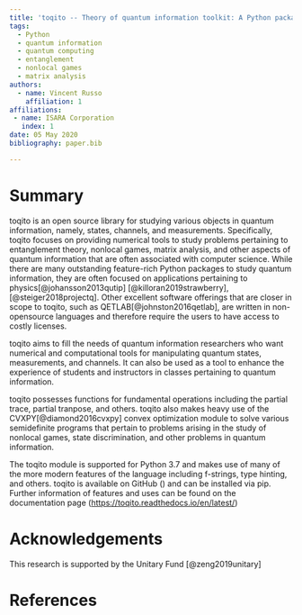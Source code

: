 ```yaml
---
title: 'toqito -- Theory of quantum information toolkit: A Python package for studying objects in quantum information'
tags:
  - Python
  - quantum information
  - quantum computing
  - entanglement
  - nonlocal games
  - matrix analysis
authors:
  - name: Vincent Russo
    affiliation: 1 
affiliations:
 - name: ISARA Corporation
   index: 1
date: 05 May 2020
bibliography: paper.bib

---
```


# Summary

toqito is an open source library for studying various objects in quantum information, namely, states, channels, and measurements.
Specifically, toqito focuses on providing numerical tools to study
problems pertaining to entanglement theory, nonlocal games, matrix analysis,
and other aspects of quantum information that are often associated with
computer science. While there are many outstanding feature-rich Python packages
to study quantum information, they are often focused on applications pertaining
to physics[@johansson2013qutip] [@killoran2019strawberry], [@steiger2018projectq].
Other excellent software offerings that are closer in scope to toqito, such as
QETLAB[@johnston2016qetlab], are written in non-opensource languages and
therefore require the users to have access to costly licenses.

toqito aims to fill the needs of quantum information researchers who want
numerical and computational tools for manipulating quantum states,
measurements, and channels. It can also be used as a tool to enhance the
experience of students and instructors in classes pertaining to quantum
information. 

toqito possesses functions for fundamental operations including the partial
trace, partial tranpose, and others. toqito also makes heavy use of the
CVXPY[@diamond2016cvxpy] convex optimization module to solve various
semidefinite programs that pertain to problems arising in the study of nonlocal
games, state discrimination, and other problems in quantum information.

The toqito module is supported for Python 3.7 and makes use of many of the more
modern features of the language including f-strings, type hinting, and others.
toqito is available on GitHub () and can be installed via pip. Further information of features and uses can be found on the documentation page (https://toqito.readthedocs.io/en/latest/)

# Acknowledgements
This research is supported by the Unitary Fund [@zeng2019unitary]

# References

